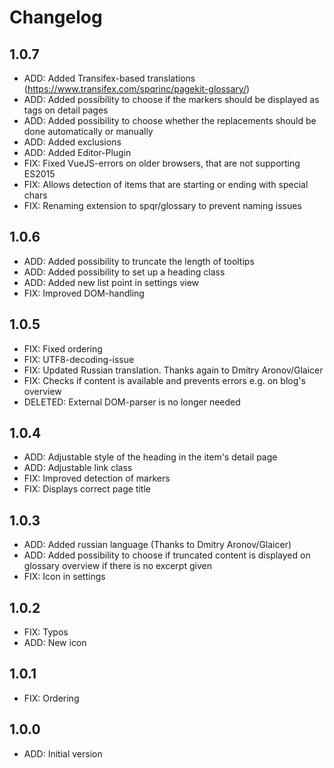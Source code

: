 # Changelog

## 1.0.7

- ADD: Added Transifex-based translations (https://www.transifex.com/spqrinc/pagekit-glossary/)
- ADD: Added possibility to choose if the markers should be displayed as tags on detail pages
- ADD: Added possibility to choose whether the replacements should be done automatically or manually
- ADD: Added exclusions
- ADD: Added Editor-Plugin
- FIX: Fixed VueJS-errors on older browsers, that are not supporting ES2015
- FIX: Allows detection of items that are starting or ending with special chars
- FIX: Renaming extension to spqr/glossary to prevent naming issues

## 1.0.6

- ADD: Added possibility to truncate the length of tooltips
- ADD: Added possibility to set up a heading class
- ADD: Added new list point in settings view
- FIX: Improved DOM-handling

## 1.0.5

- FIX: Fixed ordering
- FIX: UTF8-decoding-issue
- FIX: Updated Russian translation. Thanks again to Dmitry Aronov/Glaicer
- FIX: Checks if content is available and prevents errors e.g. on blog's overview
- DELETED: External DOM-parser is no longer needed

## 1.0.4

- ADD: Adjustable style of the heading in the item's detail page
- ADD: Adjustable link class
- FIX: Improved detection of markers
- FIX: Displays correct page title

## 1.0.3

- ADD: Added russian language (Thanks to Dmitry Aronov/Glaicer)
- ADD: Added possibility to choose if truncated content is displayed on glossary overview if there is no excerpt given
- FIX: Icon in settings

## 1.0.2

- FIX: Typos
- ADD: New icon

## 1.0.1

- FIX: Ordering

## 1.0.0

- ADD: Initial version